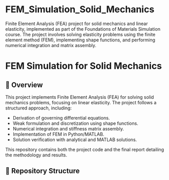 # FEM_Simulation_Solid_Mechanics
Finite Element Analysis (FEA) project for solid mechanics and linear elasticity, implemented as part of the Foundations of Materials Simulation course. The project involves solving elasticity problems using the finite element method (FEM), implementing shape functions, and performing numerical integration and matrix assembly.



# FEM Simulation for Solid Mechanics

## 📌 Overview
This project implements Finite Element Analysis (FEA) for solving solid mechanics problems, focusing on linear elasticity. The project follows a structured approach, including:
- Derivation of governing differential equations.
- Weak formulation and discretization using shape functions.
- Numerical integration and stiffness matrix assembly.
- Implementation of FEM in Python/MATLAB.
- Solution verification with analytical and MATLAB solutions.

This repository contains both the project code and the final report detailing the methodology and results.

## 📂 Repository Structure
